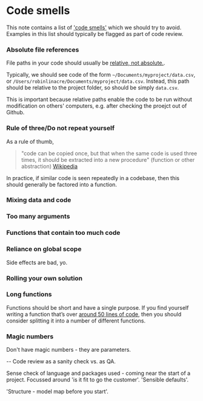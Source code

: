 #  Code smells

This note contains a list of ['code smells'](https://en.wikipedia.org/wiki/Code_smell) which we should try to avoid.  Examples in this list should typically be flagged as part of code review.

### Absolute file references

File paths in your code should usually be [relative, not absolute.](http://www.linuxnix.com/abslute-path-vs-relative-path-in-linuxunix/).

Typically, we should see code of the form `~/Documents/myproject/data.csv`, or `/Users/robinlinacre/Documents/myproject/data.csv`.  Instead, this path should be relative to the project folder, so should be simply `data.csv`.  

This is important because relative paths enable the code to be run without modification on others' computers, e.g. after checking the proejct out of Github.

### Rule of three/Do not repeat yourself

As a rule of thumb, 
> "code can be copied once, but that when the same code is used three times, it should be extracted into a new procedure" (function or other abstraction) [Wikipedia](https://en.wikipedia.org/wiki/Rule_of_three_(computer_programming))

In practice, if similar code is seen repeatedly in a codebase, then this should generally be factored into a function.

### Mixing data and code

### Too many arguments

### Functions that contain too much code

### Reliance on global scope

Side effects are bad, yo.

### Rolling your own solution 

### Long functions

Functions should be short and have a single purpose. If you find yourself writing a function that’s over [around 50 lines of code](https://softwareengineering.stackexchange.com/questions/27798/what-should-be-the-maximum-length-of-a-function), then you should consider splitting it into a number of different functions. 

### Magic numbers

Don't have magic numbers - they are parameters.  

-- Code review as a sanity check vs. as QA.  

Sense check of language and packages used - coming near the start of a project.  Focussed around 'is it fit to go the customer'.  'Sensible defaults'.

'Structure - model map before you start'.  



